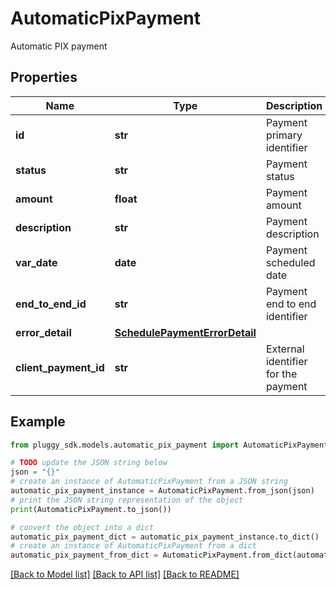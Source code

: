 # AutomaticPixPayment

Automatic PIX payment

## Properties

Name | Type | Description | Notes
------------ | ------------- | ------------- | -------------
**id** | **str** | Payment primary identifier | 
**status** | **str** | Payment status | 
**amount** | **float** | Payment amount | 
**description** | **str** | Payment description | [optional] 
**var_date** | **date** | Payment scheduled date | 
**end_to_end_id** | **str** | Payment end to end identifier | [optional] 
**error_detail** | [**SchedulePaymentErrorDetail**](SchedulePaymentErrorDetail.md) |  | [optional] 
**client_payment_id** | **str** | External identifier for the payment | [optional] 

## Example

```python
from pluggy_sdk.models.automatic_pix_payment import AutomaticPixPayment

# TODO update the JSON string below
json = "{}"
# create an instance of AutomaticPixPayment from a JSON string
automatic_pix_payment_instance = AutomaticPixPayment.from_json(json)
# print the JSON string representation of the object
print(AutomaticPixPayment.to_json())

# convert the object into a dict
automatic_pix_payment_dict = automatic_pix_payment_instance.to_dict()
# create an instance of AutomaticPixPayment from a dict
automatic_pix_payment_from_dict = AutomaticPixPayment.from_dict(automatic_pix_payment_dict)
```
[[Back to Model list]](../README.md#documentation-for-models) [[Back to API list]](../README.md#documentation-for-api-endpoints) [[Back to README]](../README.md)


